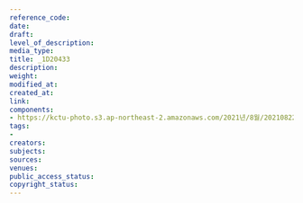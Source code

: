 ```yaml
---
reference_code: 
date: 
draft: 
level_of_description: 
media_type: 
title: _1D20433
description: 
weight: 
modified_at: 
created_at: 
link: 
components:
- https://kctu-photo.s3.ap-northeast-2.amazonaws.com/2021년/8월/20210822_’착취와+무권리의+고용허가제를+말한다!’+이주노동자+증언대회/_1D20433.jpg
tags:
- 
creators: 
subjects: 
sources: 
venues: 
public_access_status: 
copyright_status: 
---
```

